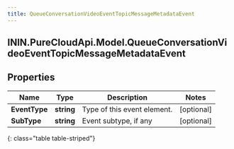 ```yaml
---
title: QueueConversationVideoEventTopicMessageMetadataEvent
---
```

## ININ.PureCloudApi.Model.QueueConversationVideoEventTopicMessageMetadataEvent

## Properties

|Name | Type | Description | Notes|
|------------ | ------------- | ------------- | -------------|
| **EventType** | **string** | Type of this event element. | [optional] |
| **SubType** | **string** | Event subtype, if any | [optional] |
{: class="table table-striped"}


